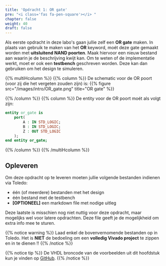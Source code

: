 ```yaml
---
title: 'Opdracht 1: OR gate'
pre: "<i class='fas fa-pen-square'></i> "
chapter: false
weight: 40
draft: false
---
```


Als eerste opdracht in deze labo's gaan jullie zelf een **OR gate** maken. In plaats van gebruik te maken van het **OR** keyword, moét deze gate gemaakt worden met **uitsluitend NAND poorten**. Maak hiervoor een nieuw bestand aan waarin je de beschrijving kwijt kan. Om te weten of de implementatie werkt, moet er ook een **testbench** geschreven worden. Deze kan dan gebruiken om het design te simuleren.

{{% multiHcolumn %}}
{{% column %}}
De schematic voor de OR poort (voor zij die het vergeten zouden zijn) is:
{{% figure src="/images/intro/OR_gate.png" title="OR gate"  %}}

{{% /column %}}
{{% column %}}
De entity voor de OR poort moét als volgt zijn:

```vhdl
entity or_gate is
    port(
        A : IN STD_LOGIC;
        B : IN STD_LOGIC;
        Z : OUT STD_LOGIC
    );
end entity or_gate;
```
{{% /column %}}
{{% /multiHcolumn %}}

## Opleveren

Om deze opdracht op te leveren moeten jullie volgende bestanden indienen via Toledo:

* één (of meerdere) bestanden met het design
* één bestand met de testbench
* **[OPTIONEEL]** een markdown file met nodige uitleg

Deze laatste is misschien nog niet nuttig voor deze opdracht, maar mogelijks wel voor latere opdrachten. Deze file geeft je de mogelijkheid om extra info mee te sturen.

{{% notice warning %}}
Laad enkel de bovenvernomende bestanden op in Toledo. Het is **NIET** de bedoeling om een **volledig Vivado project** te zippen en in te dienen !!
{{% /notice %}}

{{% notice tip %}}
De VHDL broncode van de voorbeelden uit dit hoofdstuk kun je vinden op [GitHub](https://github.com/KULeuven-Diepenbeek/course_disch/tree/main/static/hdlsrc/100).
{{% /notice %}}
